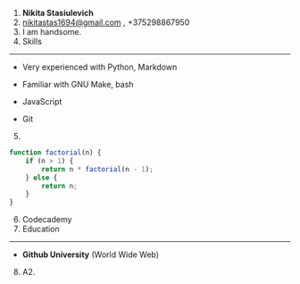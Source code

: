 1. **Nikita Stasiulevich**
2. nikitastas1694@gmail.com , +375298867950
3. I am handsome.
4. Skills
------

*   Very experienced with Python, Markdown

*   Familiar with GNU Make, bash
*   JavaScript
*   Git
5.
```javascript
function factorial(n) {
	if (n > 1) {
		return n * factorial(n - 1);
	} else {
		return n;
	}
}

```
6. Codecademy
7. Education
---------

*   **Github University** (World Wide Web)
8. A2.








